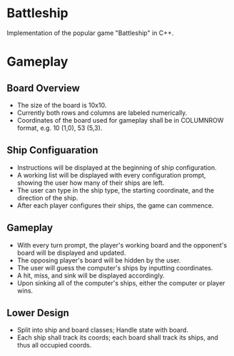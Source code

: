 # Battleship
Implementation of the popular game "Battleship" in C++.


# Gameplay
## Board Overview
- The size of the board is 10x10.
- Currently both rows and columns are labeled numerically.
- Coordinates of the board used for gameplay shall be in COLUMNROW format, e.g. 10 (1,0), 53 (5,3).
## Ship Configuaration
- Instructions will be displayed at the beginning of ship configuration.
- A working list will be displayed with every configuration prompt, showing the user how many of their ships are left.
- The user can type in the ship type, the starting coordinate, and the direction of the ship.
- After each player configures their ships, the game can commence.
## Gameplay
- With every turn prompt, the player's working board and the opponent's board will be displayed and updated.
- The opposing player's board will be hidden by the user.
- The user will guess the computer's ships by inputting coordinates.
- A hit, miss, and sink will be displayed accordingly.
- Upon sinking all of the computer's ships, either the computer or player wins.

## Lower Design
- Split into ship and board classes; Handle state with board.
- Each ship shall track its coords; each board shall track its ships, and thus all occupied coords.


